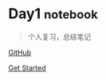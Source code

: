<!-- _coverpage.md --> 

 # Day1 <small>notebook</small> 

> 个人复习，总结笔记

[GitHub](https://schllllll.github.io/docs/) 

[Get Started](README.md)